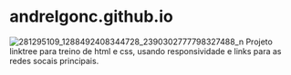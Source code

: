 # andrelgonc.github.io
![281295109_1288492408344728_2390302777798327488_n](https://user-images.githubusercontent.com/58233354/169661541-00f11d07-86e3-4a42-96c4-bef78d9e4c62.jpg)
Projeto linktree para treino de html e css, usando responsividade e links para as redes socais principais. 
